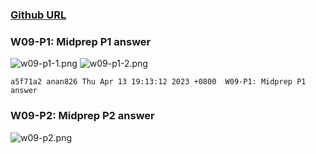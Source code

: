 ### [Github URL](https://github.com/anan826/1112-1N-js-demo-211410658.git)

### W09-P1: Midprep P1 answer

![w09-p1-1.png](https://slyliryvslfzxeqslixp.supabase.co/storage/v1/object/public/demo-58/md_1N_img/w09-p1-1.png)
![w09-p1-2.png](https://slyliryvslfzxeqslixp.supabase.co/storage/v1/object/public/demo-58/md_1N_img/w09-p1-2.png)

```
a5f71a2 anan826 Thu Apr 13 19:13:12 2023 +0800  W09-P1: Midprep P1 answer
```

### W09-P2: Midprep P2 answer

![w09-p2.png](https://slyliryvslfzxeqslixp.supabase.co/storage/v1/object/public/demo-58/md_1N_img/w09-p2.png)
